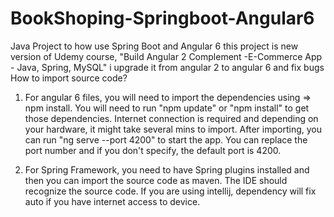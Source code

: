 # BookShoping-Springboot-Angular6
Java Project to how use Spring Boot and Angular 6
this project is new version of Udemy course, "Build Angular 2 Complement -E-Commerce App - Java, Spring, MySQL"
i upgrade it from angular 2 to angular 6 and fix bugs
How to import source code?
1. For angular 6 files, you will need to import the dependencies using => npm install.
You will need to run "npm update" or "npm install" to get those dependencies. 
Internet connection is required and depending on your hardware, it might take several mins to import.
After importing, you can run "ng serve --port 4200" to start the app.
You can replace the port number and if you don't specify, the default port is 4200.


2. For Spring Framework, you need to have Spring plugins installed and then you can import the source code as maven. 
The IDE should recognize the source code. 
If you are using intellij, dependency will fix auto if you have internet access to device.

